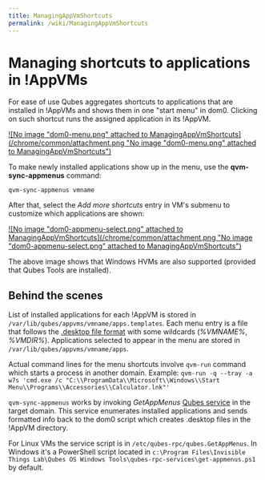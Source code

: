 ```yaml
---
title: ManagingAppVmShortcuts
permalink: /wiki/ManagingAppVmShortcuts
---
```


Managing shortcuts to applications in !AppVMs
=============================================

For ease of use Qubes aggregates shortcuts to applications that are installed in !AppVMs and shows them in one "start menu" in dom0. Clicking on such shortcut runs the assigned application in its !AppVM.

[![No image "dom0-menu.png" attached to ManagingAppVmShortcuts](/chrome/common/attachment.png "No image "dom0-menu.png" attached to ManagingAppVmShortcuts")](/attachment/wiki/ManagingAppVmShortcuts/dom0-menu.png)

To make newly installed applications show up in the menu, use the **qvm-sync-appmenus** command:

`qvm-sync-appmenus vmname`

After that, select the *Add more shortcuts* entry in VM's submenu to customize which applications are shown:

[![No image "dom0-appmenu-select.png" attached to ManagingAppVmShortcuts](/chrome/common/attachment.png "No image "dom0-appmenu-select.png" attached to ManagingAppVmShortcuts")](/attachment/wiki/ManagingAppVmShortcuts/dom0-appmenu-select.png)

The above image shows that Windows HVMs are also supported (provided that Qubes Tools are installed).

Behind the scenes
-----------------

List of installed applications for each !AppVM is stored in `/var/lib/qubes/appvms/vmname/apps.templates`. Each menu entry is a file that follows the [​.desktop file format](http://standards.freedesktop.org/desktop-entry-spec/desktop-entry-spec-latest.html) with some wildcards (*%VMNAME%*, *%VMDIR%*). Applications selected to appear in the menu are stored in `/var/lib/qubes/appvms/vmname/apps`.

Actual command lines for the menu shortcuts involve `qvm-run` command which starts a process in another domain. Example: `qvm-run -q --tray -a w7s 'cmd.exe /c "C:\\ProgramData\\Microsoft\\Windows\\Start Menu\\Programs\\Accessories\\Calculator.lnk"'`

`qvm-sync-appmenus` works by invoking *GetAppMenus* [Qubes service](/wiki/Qrexec) in the target domain. This service enumerates installed applications and sends formatted info back to the dom0 script which creates .desktop files in the !AppVM directory.

For Linux VMs the service script is in `/etc/qubes-rpc/qubes.GetAppMenus`. In Windows it's a PowerShell script located in `c:\Program Files\Invisible Things Lab\Qubes OS Windows Tools\qubes-rpc-services\get-appmenus.ps1` by default.
